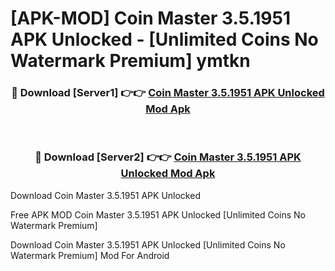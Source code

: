 # [APK-MOD] Coin Master 3.5.1951 APK Unlocked - [Unlimited Coins No Watermark Premium] ymtkn



<div align="center">
<h3>🔴 Download [Server1] 👉👉 <a href="https://momento.my/?title=Coin_Master_3.5.1951_APK_Unlocked">Coin Master 3.5.1951 APK Unlocked Mod Apk</a></h3><br>

<h3>🔴 Download [Server2] 👉👉 <a href="https://momento.my/?title=Coin_Master_3.5.1951_APK_Unlocked">Coin Master 3.5.1951 APK Unlocked Mod Apk</a></h3>
</div>



Download Coin Master 3.5.1951 APK Unlocked 

Free APK MOD Coin Master 3.5.1951 APK Unlocked [Unlimited Coins No Watermark Premium]

Download Coin Master 3.5.1951 APK Unlocked [Unlimited Coins No Watermark Premium] Mod For Android
